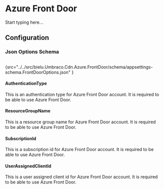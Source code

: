 # Azure Front Door

Start typing here...
## Configuration
### Json Options Schema
```json
```
{src="../../src/bielu.Umbraco.Cdn.Azure.FrontDoor/schema/appsettings-schema.FrontDoorOptions.json" }

#### AuthenticationType
This is an authentication type for Azure Front Door account. It is required to be able to use Azure Front Door.
#### ResourceGroupName
This is a resource group name for Azure Front Door account. It is required to be able to use Azure Front Door.
#### SubscriptionId
This is a subscription id for Azure Front Door account. It is required to be able to use Azure Front Door.
#### UserAssignedClientId
This is a user assigned client id for Azure Front Door account. It is required to be able to use Azure Front Door.
